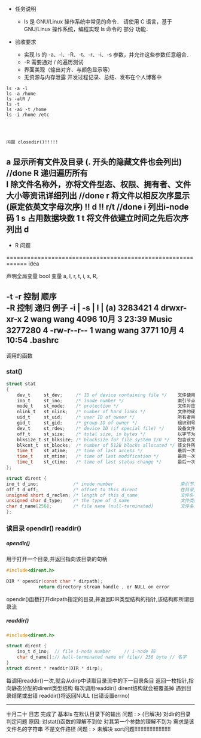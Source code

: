 - 任务说明
    - ls 是 GNU/Linux 操作系统中常见的命令． 请使用 C 语言，基于 GNU/Linux 操作系统，编程实现 ls 命令的 部分 功能．

- 验收要求
    - 实现 ls 的 -a、-l、-R、-t、-r、-i、-s 参数，并允许这些参数任意组合．
    - -R 需要通对 / 的遍历测试
    - 界面美观（输出对齐、与颜色显示等）
    - 无资源与内存泄露
开发过程记录、总结、发布在个人博客中
```shell
ls -a -l
ls -a /home
ls -alR /
ls -t
ls -ai -t /home
ls -i /home /etc




问题 closedir()!!!!!
```

a 显示所有文件及目录 (. 开头的隐藏文件也会列出)                 //done
R 递归遍历所有                          
l 除文件名称外，亦将文件型态、权限、拥有者、文件大小等资讯详细列出  //done
r 将文件以相反次序显示(原定依英文字母次序)                     !! d !!              r/t  //done
i 列出i-node码                                              1
s 占用数据块数                                               1
t 将文件依建立时间之先后次序列出                                d
---------------------------------------------------------
- R 问题

















============================================================
idea

声明全局变量  bool 变量 a, l, r, t, i, s, R,


-t -r       控制         顺序   
-R          控制         递归
例子
  -i   |  -s  |                     l                     |  (a)
3283421   4   drwxr-xr-x  2 wang wang   4096 10月  3 23:39 Music
3277280   4   -rw-r--r--  1 wang wang   3771 10月  4 10:54 .bashrc
-------------------------------------------------------
调用的函数
### stat()
```c
struct stat
{   
    dev_t     st_dev;     /* ID of device containing file */    文件使用的设备号
    ino_t     st_ino;     /* inode number */                    索引节点号 
    mode_t    st_mode;    /* protection */                      文件对应的模式，文件，目录等
    nlink_t   st_nlink;   /* number of hard links */            文件的硬连接数  
    uid_t     st_uid;     /* user ID of owner */                所有者用户识别号
    gid_t     st_gid;     /* group ID of owner */               组识别号  
    dev_t     st_rdev;    /* device ID (if special file) */     设备文件的设备号
    off_t     st_size;    /* total size, in bytes */            以字节为单位的文件容量   
    blksize_t st_blksize; /* blocksize for file system I/O */   包含该文件的磁盘块的大小   
    blkcnt_t  st_blocks;  /* number of 512B blocks allocated */ 该文件所占的磁盘块  
    time_t    st_atime;   /* time of last access */             最后一次访问该文件的时间   
    time_t    st_mtime;   /* time of last modification */       最后一次修改该文件的时间   
    time_t    st_ctime;   /* time of last status change */      最后一次改变该文件状态的时间   
};
```
```c
struct dirent {
ino_t d_ino;             /* inode number                         索引节点号 */ 
off_t d_off;             /* offset to this dirent                在目录文件中的偏移 */  
unsigned short d_reclen; /* length of this d_name                文件名长 */  
unsigned char d_type;    /* the type of d_name                   文件类型 */  
char d_name[256];        /* file name (null-terminated)          文件名，最长255字符 */  
};
```
### 读目录 opendir() readdir()
##### opendir()
用于打开一个目录,并返回指向该目录的句柄
```c
#include<dirent.h>

DIR * opendir(const char * dirpath);
            return directory stream handle , or NULL on error
```
opendir()函数打开dirpath指定的目录,并返回DIR类型结构的指针,该结构即所谓目录流
##### readdir()
```c
#include<dirent.h>

struct dirent {
    ino_t d_ino;  // file i-node number     // i-node 码
    char d_name[];// Null-terminated name of file// 256 byte // 名字
}
struct dirent * readdir(DIR * dirp);
```
每调用readdir()一次,就会从dirp中读取目录流中的下一目录条目 返回一枚指针,指向静态分配的dirent类型结构 
每次调用readdir() dirent结构就会被覆盖掉
遇到目录结尾或出错 readdir()将返回NULL (出错设置errno) 

---
十月二十 日志
完成了 基本ls 在默认目录下的输出
问题 : > (已解决) 对dir的目录判定问题 原因: 对stat()函数的理解不到位 对其第一个参数的理解不到为 需求是该文件名的字符串 不是文件路径
问题 : > 未解决 sort问题!!!!!!!!!!!!!!!!!!!!!!!!
